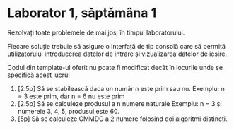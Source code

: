 # Laborator 1, săptămâna 1

Rezolvați toate problemele de mai jos, în timpul laboratorului. 

Fiecare soluție trebuie să asigure o interfață de tip consolă care să permită utilizatorului introducerea datelor de intrare și vizualizarea datelor de ieșire. 

Codul din template-ul oferit nu poate fi modificat decât în locurile unde se specifică acest lucru!

1. [2.5p] Să se stabilească daca un număr n este prim sau nu.
Exemplu: n = 3  este prim, dar n = 6 nu este prim
2. [2.5p] Să se calculeze produsul a n numere naturale
Exemplu: n = 3 și numerele 3, 4, 5, produsul este 60.
3. [5p] Să se calculeze CMMDC a 2 numere folosind doi algoritmi distincți.


